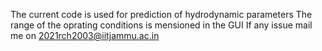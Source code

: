 The current code is used for prediction of hydrodynamic parameters 
The range of the oprating conditions is mensioned in the GUI
If any issue mail me on 2021rch2003@iitjammu.ac.in
